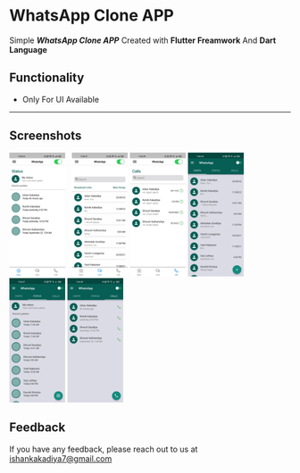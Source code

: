 # WhatsApp Clone APP

Simple ***WhatsApp Clone APP*** Created with **Flutter Freamwork** And **Dart Language**


## Functionality

- Only For UI Available

--- 

## Screenshots 

<img src="images/2.jpg" width="100"> &nbsp; <img src="images/3.jpg" width="100">
<img src="images/4.jpg" width="100">
<img src="images/5.jpg" width="100">
<img src="images/6.jpg" width="100">
<img src="images/7.jpg" width="100">

## Feedback

If you have any feedback, please reach out to us at ishankakadiya7@gmail.com
